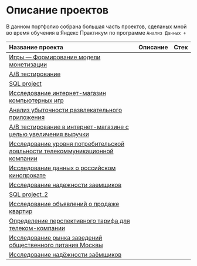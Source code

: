 # Описание проектов

В данном портфолио собрана большая часть проектов, сделаных мной во время обучения в Яндекс Практикум по программе `Анализ Данных +`

| Название проекта |Описание|Стек|
|:-----------------|:-------|:---|
|[Игры — Формирование модели монетизации](https://github.com/KateZaikova/Portfolio/tree/main/Game%20monetization%20model)|
|[A/B тестирование](https://github.com/KateZaikova/Portfolio/tree/main/A_B_test_1)|
|[SQL project](https://github.com/KateZaikova/Portfolio/tree/main/SQL_project)|
|[Исследование интернет-магазин компьютерных игр](https://github.com/KateZaikova/Portfolio/tree/main/Online%20computer%20games%20store)|
|[Анализ убыточности развлекательного приложения]()|
|[A/B тестирование в интернет-магазине с целью увеличения выручки]()|
|[Исследование уровня потребительской лояльности телекоммуникационной компании]()|
|[Исследование данных о российском кинопрокате]()|
|[Исследование надежности заемщиков]()|
|[SQL project_2]()|
|[Исследование объявлений о продаже квартир]()|
|[Определение перспективного тарифа для телеком-компании]()|
|[Исследование рынка заведений общественного питания Москвы]()|
|[Исследование надёжности заёмщиков]()|
